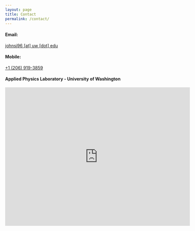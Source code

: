 ```yaml
---
layout: page
title: Contact
permalink: /contact/
---
```

#### Email:
[johnsj96 [at] uw [dot] edu](mailto:johnsj96@uw.edu)
#### Mobile:
[+1 (206) 919-3859](tel:12069193859)

#### Applied Physics Laboratory - University of Washington
<iframe src="https://www.google.com/maps/embed?pb=!1m18!1m12!1m3!1d2687.5035455191833!2d-122.3191258843678!3d47.65521347918792!2m3!1f0!2f0!3f0!3m2!1i1024!2i768!4f13.1!3m3!1m2!1s0x549014f3d9c2be59%3A0xde1f856627107db1!2sHenderson+Hall+(HND)%2C+1013+NE+40th+St%2C+Seattle%2C+WA+98105!5e0!3m2!1sen!2sus!4v1528870406783" width="600" height="450" frameborder="0" style="border:0" allowfullscreen></iframe>
